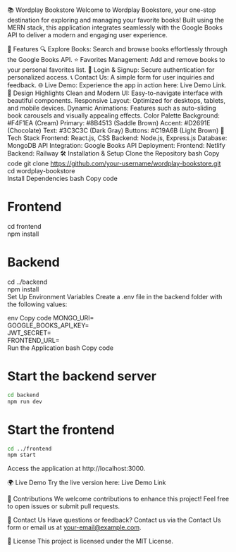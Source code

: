 📚 Wordplay Bookstore
Welcome to Wordplay Bookstore, your one-stop destination for exploring and managing your favorite books! Built using the MERN stack, this application integrates seamlessly with the Google Books API to deliver a modern and engaging user experience.

🌟 Features
🔍 Explore Books: Search and browse books effortlessly through the Google Books API.
⭐ Favorites Management: Add and remove books to your personal favorites list.
🔑 Login & Signup: Secure authentication for personalized access.
📞 Contact Us: A simple form for user inquiries and feedback.
🌐 Live Demo: Experience the app in action here: Live Demo Link.
🎨 Design Highlights
Clean and Modern UI: Easy-to-navigate interface with beautiful components.
Responsive Layout: Optimized for desktops, tablets, and mobile devices.
Dynamic Animations: Features such as auto-sliding book carousels and visually appealing effects.
Color Palette
Background: #F4F1EA (Cream)
Primary: #8B4513 (Saddle Brown)
Accent: #D2691E (Chocolate)
Text: #3C3C3C (Dark Gray)
Buttons: #C19A6B (Light Brown)
🚀 Tech Stack
Frontend: React.js, CSS
Backend: Node.js, Express.js
Database: MongoDB
API Integration: Google Books API
Deployment:
Frontend: Netlify
Backend: Railway
🛠️ Installation & Setup
Clone the Repository
bash
Copy code
git clone https://github.com/your-username/wordplay-bookstore.git  
cd wordplay-bookstore  
Install Dependencies
bash
Copy code
# Frontend  
cd frontend  
npm install  

# Backend  
cd ../backend  
npm install  
Set Up Environment Variables
Create a .env file in the backend folder with the following values:

env
Copy code
MONGO_URI=<Your MongoDB URI>  
GOOGLE_BOOKS_API_KEY=<Your Google Books API Key>  
JWT_SECRET=<Your JWT Secret Key>  
FRONTEND_URL=<Frontend URL>  
Run the Application
bash
Copy code
# Start the backend server 
```bash
cd backend  
npm run dev  
```
# Start the frontend  
```bash
cd ../frontend  
npm start
```
Access the application at http://localhost:3000.

🌍 Live Demo
Try the live version here: Live Demo Link

🤝 Contributions
We welcome contributions to enhance this project! Feel free to open issues or submit pull requests.

📧 Contact Us
Have questions or feedback? Contact us via the Contact Us form or email us at your-email@example.com.

📜 License
This project is licensed under the MIT License.

